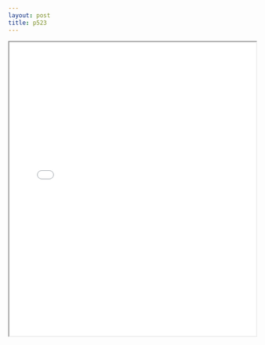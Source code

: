 ```yaml
---
layout: post
title: p523
---
```


<div class="pdf-container">
<iframe src="ea/assets/pdfs/hock/p523.pdf" height="600" width="100%" allowFullScreen="true"></iframe>
</div>

